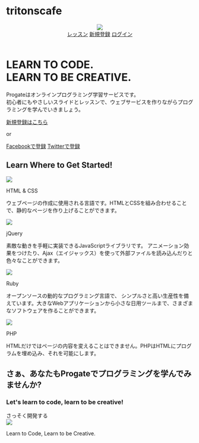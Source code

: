 # tritonscafe<!DOCTYPE html>
<html>
<head>
  <meta charset="utf-8">
  <meta name="viewport" content="width=device-width, initial-scale=1.0">
  <title>Progate</title>
  <link href="https://maxcdn.bootstrapcdn.com/font-awesome/4.7.0/css/font-awesome.min.css" rel="stylesheet" integrity="sha384-wvfXpqpZZVQGK6TAh5PVlGOfQNHSoD2xbE+QkPxCAFlNEevoEH3Sl0sibVcOQVnN" crossorigin="anonymous">
  <link rel="stylesheet" type="text/css" href="stylesheet.css">
</head>
<body>
  <header>
    <div class="container">
      <div class="header-left">
        <img class="logo" src="https://prog-8.com/images/html/advanced/main_logo.png">
      </div>
      <span class="fa fa-bars menu-icon"></span>
      <div class="header-right">
        <a href="#">レッスン</a>
        <a href="#">新規登録</a>
        <a href="#" class="login">ログイン</a>
      </div>
    </div>
  </header>
  <div class="top-wrapper">
    <div class="container">
      <h1>LEARN TO CODE.<br>LEARN TO BE CREATIVE.</h1>
      <p>Progateはオンラインプログラミング学習サービスです。<br>初心者にもやさしいスライドとレッスンで、ウェブサービスを作りながらプログラミングを学んでいきましょう。</p>
      <div class="btn-wrapper">
        <a href="#" class="btn signup">新規登録はこちら</a>
        <p>or</p>
        <a href="#" class="btn facebook"><span class="fa fa-facebook"></span>Facebookで登録</a>
        <a href="#" class="btn twitter"><span class="fa fa-twitter"></span>Twitterで登録</a>
      </div>
    </div>
  </div>
  <div class="lesson-wrapper">
    <div class="container">
      <div class="heading">
        <h2>Learn Where to Get Started!</h2>
      </div>
      <div class="lessons">
        <div class="lesson">
          <div class="lesson-icon">
            <img src="https://prog-8.com/images/html/advanced/html.png">
            <p>HTML & CSS</p>
          </div>
          <p class="text-contents">ウェブページの作成に使用される言語です。HTMLとCSSを組み合わせることで、静的なページを作り上げることができます。</p>
        </div>
        <div class="lesson">
          <div class="lesson-icon">
            <img src="https://prog-8.com/images/html/advanced/jQuery.png">
            <p>jQuery</p>
          </div>
          <p class="text-contents">素敵な動きを手軽に実装できるJavaScriptライブラリです。 アニメーション効果をつけたり、Ajax（エイジャックス）を使って外部ファイルを読み込んだりと色々なことができます。</p>
        </div>
        <div class="lesson">
          <div class="lesson-icon">
            <img src="https://prog-8.com/images/html/advanced/ruby.png">
            <p>Ruby</p>
          </div>
          <p class="text-contents">オープンソースの動的なプログラミング言語で、 シンプルさと高い生産性を備えています。大きなWebアプリケーションから小さな日用ツールまで、さまざまなソフトウェアを作ることができます。</p>
        </div>
        <div class="lesson">
          <div class="lesson-icon">
            <img src="https://prog-8.com/images/html/advanced/php.png">
            <p>PHP</p>
          </div>
          <p class="text-contents">HTMLだけではページの内容を変えることはできません。PHPはHTMLにプログラムを埋め込み、それを可能にします。</p>
        </div>
      </div>
      <div class="clear"></div>
    </div>
  </div>
  <div class="message-wrapper">
    <div class="container">
      <div class="heading">
        <h2>さぁ、あなたもProgateでプログラミングを学んでみませんか?</h2>
        <h3>Let's learn to code, learn to be creative!</h3>
      </div>
      <span class="btn message">さっそく開発する</span>
    </div>
  </div>
  <footer>
    <div class="container">
      <img src="https://prog-8.com/images/html/advanced/footer_logo.png">
      <p>Learn to Code, Learn to be Creative.</p>
    </div>
  </footer>
</body>
</html>
